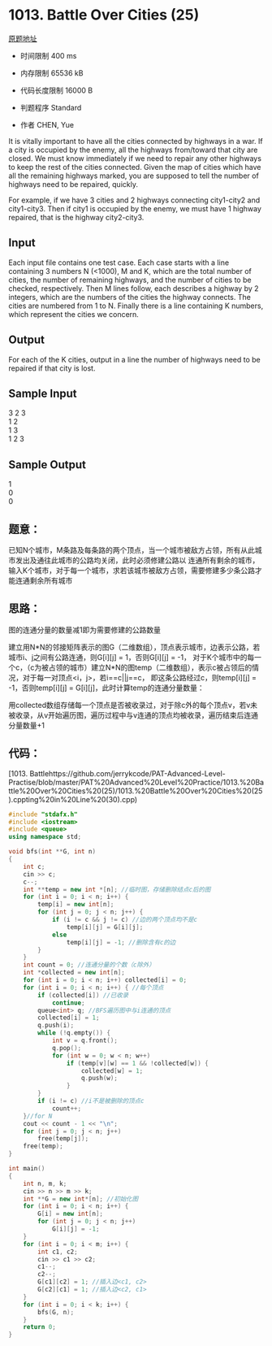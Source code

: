 ﻿# 1013. Battle Over Cities (25)
[原题地址](https://www.patest.cn/contests/pat-a-practise/1013)
* 时间限制 400 ms

* 内存限制 65536 kB

* 代码长度限制 16000 B

* 判题程序 Standard 

* 作者 CHEN, Yue



It is vitally important to have all the cities connected by highways in a war. If a city is occupied by the enemy, 
all the highways from/toward that city are closed. We must know immediately if we need to repair any other highways 
to keep the rest of the cities connected. Given the map of cities which have all the remaining highways marked, you 
are supposed to tell the number of highways need to be repaired, quickly.

For example, if we have 3 cities and 2 highways connecting city1-city2 and city1-city3. Then if city1 is occupied by 
the enemy, we must have 1 highway repaired, that is the highway city2-city3.




## Input

Each input file contains one test case. Each case starts with a line containing 3 numbers N (<1000), M and K, 
which are the total number of cities, the number of remaining highways, and the number of cities to be checked, 
respectively. Then M lines follow, each describes a highway by 2 integers, which are the numbers of the cities 
the highway connects. The cities are numbered from 1 to N. Finally there is a line containing K numbers, which 
represent the cities we concern.




## Output

For each of the K cities, output in a line the number of highways need to be repaired if that city is lost.




## Sample Input
3 2 3  
1 2  
1 3  
1 2 3  

## Sample Output
1  
0  
0  



## 题意：

已知N个城市，M条路及每条路的两个顶点，当一个城市被敌方占领，所有从此城市发出及通往此城市的公路均关闭，此时必须修建公路以
连通所有剩余的城市，输入K个城市，对于每一个城市，求若该城市被敌方占领，需要修建多少条公路才能连通剩余所有城市

## 思路：

图的连通分量的数量减1即为需要修建的公路数量

建立用N\*N的邻接矩阵表示的图G（二维数组），顶点表示城市，边表示公路，若城市i、j之间有公路连通，则G[i][j] = 1，否则G[i][j] = -1，
对于K个城市中的每一个c，（c为被占领的城市）建立N\*N的图temp（二维数组），表示c被占领后的情况，对于每一对顶点<i，j\>，若i==c\|\|j==c，
即这条公路经过c，则temp[i][j] = -1，否则temp[i][j] = G[i][j]，此时计算temp的连通分量数量：

用collected数组存储每一个顶点是否被收录过，对于除c外的每个顶点v，若v未被收录，从v开始遍历图，遍历过程中与v连通的顶点均被收录，遍历结束后连通分量数量+1


## 代码：

[1013. Battlehttps://github.com/jerrykcode/PAT-Advanced-Level-Practise/blob/master/PAT%20Advanced%20Level%20Practice/1013.%20Battle%20Over%20Cities%20(25)/1013.%20Battle%20Over%20Cities%20(25).cppting%20in%20Line%20(30).cpp)

```cpp
#include "stdafx.h"
#include <iostream>
#include <queue>
using namespace std;

void bfs(int **G, int n)
{
	int c;
	cin >> c;
	c--;
	int **temp = new int *[n]; //临时图，存储删除结点c后的图
	for (int i = 0; i < n; i++) {
		temp[i] = new int[n];
		for (int j = 0; j < n; j++) {
			if (i != c && j != c) //边的两个顶点均不是c
				temp[i][j] = G[i][j];
			else
				temp[i][j] = -1; //删除含有c的边
		}
	}
	int count = 0; //连通分量的个数（c除外）
	int *collected = new int[n];
	for (int i = 0; i < n; i++) collected[i] = 0;
	for (int i = 0; i < n; i++) { //每个顶点
		if (collected[i]) //已收录
			continue;
		queue<int> q; //BFS遍历图中与i连通的顶点
		collected[i] = 1;
		q.push(i);
		while (!q.empty()) {
			int v = q.front();
			q.pop();
			for (int w = 0; w < n; w++)
				if (temp[v][w] == 1 && !collected[w]) {
					collected[w] = 1;
					q.push(w);
				}
		}
		if (i != c) //i不是被删除的顶点c
			count++;
	}//for N
	cout << count - 1 << "\n";
	for (int j = 0; j < n; j++)
		free(temp[j]);
	free(temp);
}

int main()
{
	int n, m, k;
	cin >> n >> m >> k;
	int **G = new int*[n]; //初始化图
	for (int i = 0; i < n; i++) {
		G[i] = new int[n];
		for (int j = 0; j < n; j++)
			G[i][j] = -1;
	}
	for (int i = 0; i < m; i++) {
		int c1, c2;
		cin >> c1 >> c2;
		c1--;
		c2--;
		G[c1][c2] = 1; //插入边<c1, c2>
		G[c2][c1] = 1; //插入边<c2, c1>
	}
	for (int i = 0; i < k; i++) {
		bfs(G, n);
	}
    return 0;
}
```
